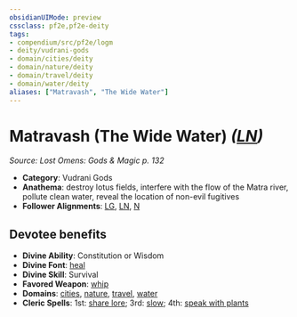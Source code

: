 ```yaml
---
obsidianUIMode: preview
cssclass: pf2e,pf2e-deity
tags:
- compendium/src/pf2e/logm
- deity/vudrani-gods
- domain/cities/deity
- domain/nature/deity
- domain/travel/deity
- domain/water/deity
aliases: ["Matravash", "The Wide Water"]
---
```

# Matravash (The Wide Water) *([LN](rules/traits/ln-b1.md "Lawful Neutral Alignment Trait"))*  
*Source: Lost Omens: Gods & Magic p. 132*  

- **Category**: Vudrani Gods
- **Anathema**: destroy lotus fields, interfere with the flow of the Matra river, pollute clean water, reveal the location of non-evil fugitives
- **Follower Alignments**: [LG](rules/traits/lg-b1.md "Lawful Good Alignment Trait"), [LN](rules/traits/ln-b1.md "Lawful Neutral Alignment Trait"), [N](rules/traits/n-b1.md "Neutral Alignment Trait")

## Devotee benefits

- **Divine Ability**: Constitution or Wisdom
- **Divine Font**: [heal](heal.md)
- **Divine Skill**: Survival
- **Favored Weapon**: [whip](whip.md)
- **Domains**: [cities](Reference/Compendium/Setting/domains.md#Cities), [nature](Reference/Compendium/Setting/domains.md#Nature), [travel](Reference/Compendium/Setting/domains.md#Travel), [water](Reference/Compendium/Setting/domains.md#Water)
- **Cleric Spells**: 1st: [share lore](share-lore-logm.md); 3rd: [slow](slow.md); 4th: [speak with plants](speak-with-plants.md)
